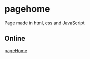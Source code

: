 # pagehome
Page made in html, css and JavaScript

## Online
<a href="https://magnocp.github.io/pagehome/">pageHome</a>
